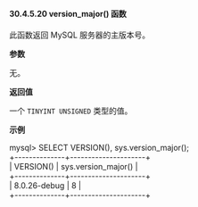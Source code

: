 #### 30.4.5.20 version_major() 函数

此函数返回 MySQL 服务器的主版本号。

**参数**

无。

**返回值**

一个 `TINYINT UNSIGNED` 类型的值。

**示例**

mysql> SELECT VERSION(), sys.version_major();  
+--------------+---------------------+  
| VERSION()    | sys.version_major() |  
+--------------+---------------------+  
| 8.0.26-debug |                   8 |  
+--------------+---------------------+  